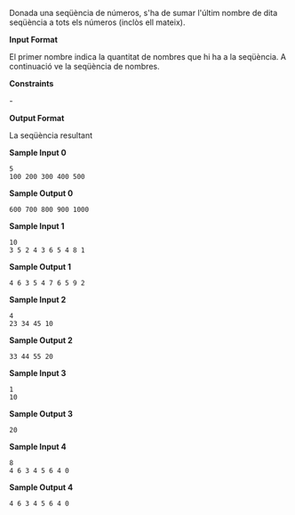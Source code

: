Donada una seqüència de números, s'ha de sumar l'últim nombre de dita
seqüència a tots els números (inclòs ell mateix).

**Input Format**

El primer nombre  indica la quantitat de nombres que hi ha a la
seqüència. A continuació ve la seqüència de nombres.

**Constraints**

\-

**Output Format**

La seqüència resultant

**Sample Input 0**

    5    
    100 200 300 400 500

**Sample Output 0**

    600 700 800 900 1000

**Sample Input 1**

    10    
    3 5 2 4 3 6 5 4 8 1

**Sample Output 1**

    4 6 3 5 4 7 6 5 9 2

**Sample Input 2**

    4    
    23 34 45 10

**Sample Output 2**

    33 44 55 20

**Sample Input 3**

    1    
    10

**Sample Output 3**

``` 
20
```

**Sample Input 4**

    8
    4 6 3 4 5 6 4 0

**Sample Output 4**

    4 6 3 4 5 6 4 0
